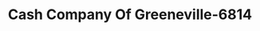 ---
f_zip-code: 37681
f_state-code: TN
title: Cash Company Of Greeneville-6814
f_phone: 423-257-2274
f_city-only: Limestone
f_address: 3851 Old State Limestone
f_location-unique-id: '6814'
slug: cash-company-of-greeneville-6814
updated-on: '2024-05-30T13:46:58.046Z'
created-on: '2024-05-30T13:36:59.803Z'
published-on: '2024-05-30T13:54:32.469Z'
f_city-state: cms/city/limestone-tn.md
f_company: cms/company/cash-company-of-greeneville.md
f_state: cms/state/tennessee.md
layout: '[payday-loan].html'
tags: payday-loan
---